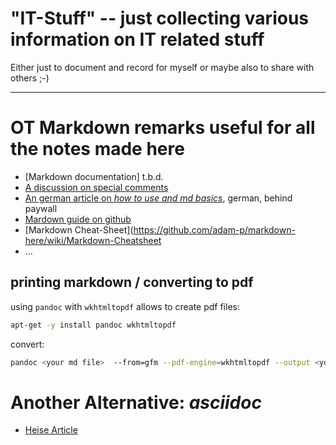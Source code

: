 # "IT-Stuff" -- just collecting various information on IT related stuff
Either just to document and record for myself or maybe also to share with others ;-)


---
# OT Markdown remarks useful for all the notes made here
- [Markdown documentation] t.b.d.
- [A discussion on special comments](https://github.com/orgs/community/discussions/16925)
- [An german article on _how to use and md basics_](https://www.heise.de/hintergrund/Wie-Sie-mit-Markdown-schnell-und-einfach-Texte-auszeichnen-7222418.html?seite=all), german, behind paywall
- [Mardown guide on github](http://guides-github.com/features/mastering-markdown/)
- [Markdown Cheat-Sheet](https://github.com/adam-p/markdown-here/wiki/Markdown-Cheatsheet
- ...


## printing markdown / converting to pdf
using `pandoc` with `wkhtmltopdf` allows to create pdf files:
```bash
apt-get -y install pandoc wkhtmltopdf
```
convert:
```bash
pandoc <your md file>  --from=gfm --pdf-engine=wkhtmltopdf --output <your outputfile>.pdf
```
# Another Alternative: *asciidoc*
- [Heise Article](https://www.heise.de/hintergrund/Documentation-as-Code-mit-Asciidoctor-4642013.html?seite=all)